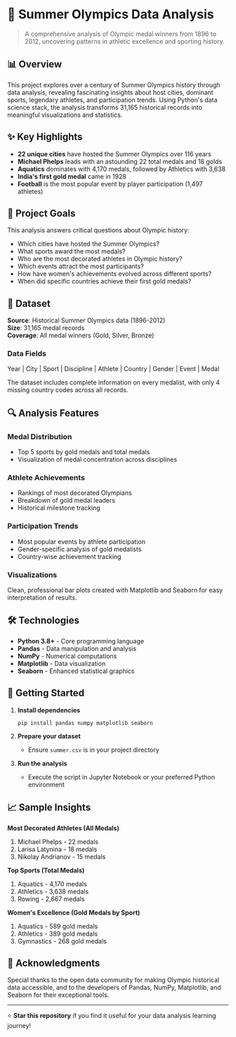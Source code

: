 # 🏅 Summer Olympics Data Analysis

> A comprehensive analysis of Olympic medal winners from 1896 to 2012, uncovering patterns in athletic excellence and sporting history.

## 📊 Overview

This project explores over a century of Summer Olympics history through data analysis, revealing fascinating insights about host cities, dominant sports, legendary athletes, and participation trends. Using Python's data science stack, the analysis transforms 31,165 historical records into meaningful visualizations and statistics.

## ✨ Key Highlights

- **22 unique cities** have hosted the Summer Olympics over 116 years
- **Michael Phelps** leads with an astounding 22 total medals and 18 golds
- **Aquatics** dominates with 4,170 medals, followed by Athletics with 3,638
- **India's first gold medal** came in 1928
- **Football** is the most popular event by player participation (1,497 athletes)

## 🎯 Project Goals

This analysis answers critical questions about Olympic history:

- Which cities have hosted the Summer Olympics?
- What sports award the most medals?
- Who are the most decorated athletes in Olympic history?
- Which events attract the most participants?
- How have women's achievements evolved across different sports?
- When did specific countries achieve their first gold medals?

## 📁 Dataset

**Source**: Historical Summer Olympics data (1896-2012)  
**Size**: 31,165 medal records  
**Coverage**: All medal winners (Gold, Silver, Bronze)

### Data Fields
Year | City | Sport | Discipline | Athlete | Country | Gender | Event | Medal

The dataset includes complete information on every medalist, with only 4 missing country codes across all records.

## 🔍 Analysis Features

### Medal Distribution
- Top 5 sports by gold medals and total medals
- Visualization of medal concentration across disciplines

### Athlete Achievements
- Rankings of most decorated Olympians
- Breakdown of gold medal leaders
- Historical milestone tracking

### Participation Trends
- Most popular events by athlete participation
- Gender-specific analysis of gold medalists
- Country-wise achievement tracking

### Visualizations
Clean, professional bar plots created with Matplotlib and Seaborn for easy interpretation of results.

## 🛠️ Technologies

- **Python 3.8+** - Core programming language
- **Pandas** - Data manipulation and analysis
- **NumPy** - Numerical computations
- **Matplotlib** - Data visualization
- **Seaborn** - Enhanced statistical graphics

## 🚀 Getting Started

1. **Install dependencies**
   ```
   pip install pandas numpy matplotlib seaborn
   ```

2. **Prepare your dataset**
   - Ensure `summer.csv` is in your project directory

3. **Run the analysis**
   - Execute the script in Jupyter Notebook or your preferred Python environment

## 📈 Sample Insights

**Most Decorated Athletes (All Medals)**
1. Michael Phelps - 22 medals
2. Larisa Latynina - 18 medals
3. Nikolay Andrianov - 15 medals

**Top Sports (Total Medals)**
1. Aquatics - 4,170 medals
2. Athletics - 3,638 medals
3. Rowing - 2,667 medals

**Women's Excellence (Gold Medals by Sport)**
1. Aquatics - 589 gold medals
2. Athletics - 389 gold medals
3. Gymnastics - 268 gold medals

## 📝 Acknowledgments

Special thanks to the open data community for making Olympic historical data accessible, and to the developers of Pandas, NumPy, Matplotlib, and Seaborn for their exceptional tools.

---

⭐ **Star this repository** if you find it useful for your data analysis learning journey!
